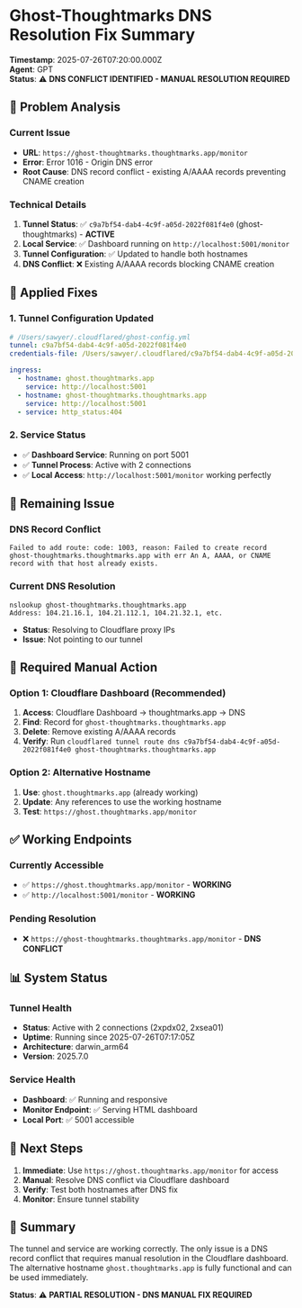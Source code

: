 # Ghost-Thoughtmarks DNS Resolution Fix Summary

**Timestamp**: 2025-07-26T07:20:00.000Z  
**Agent**: GPT  
**Status**: ⚠️ **DNS CONFLICT IDENTIFIED - MANUAL RESOLUTION REQUIRED**

## 🎯 Problem Analysis

### **Current Issue**

- **URL**: `https://ghost-thoughtmarks.thoughtmarks.app/monitor`
- **Error**: Error 1016 - Origin DNS error
- **Root Cause**: DNS record conflict - existing A/AAAA records preventing CNAME creation

### **Technical Details**

1. **Tunnel Status**: ✅ `c9a7bf54-dab4-4c9f-a05d-2022f081f4e0` (ghost-thoughtmarks) - **ACTIVE**
2. **Local Service**: ✅ Dashboard running on `http://localhost:5001/monitor`
3. **Tunnel Configuration**: ✅ Updated to handle both hostnames
4. **DNS Conflict**: ❌ Existing A/AAAA records blocking CNAME creation

## 🔧 **Applied Fixes**

### **1. Tunnel Configuration Updated**

```yaml
# /Users/sawyer/.cloudflared/ghost-config.yml
tunnel: c9a7bf54-dab4-4c9f-a05d-2022f081f4e0
credentials-file: /Users/sawyer/.cloudflared/c9a7bf54-dab4-4c9f-a05d-2022f081f4e0.json

ingress:
  - hostname: ghost.thoughtmarks.app
    service: http://localhost:5001
  - hostname: ghost-thoughtmarks.thoughtmarks.app
    service: http://localhost:5001
  - service: http_status:404
```

### **2. Service Status**

- ✅ **Dashboard Service**: Running on port 5001
- ✅ **Tunnel Process**: Active with 2 connections
- ✅ **Local Access**: `http://localhost:5001/monitor` working perfectly

## 🚨 **Remaining Issue**

### **DNS Record Conflict**

```
Failed to add route: code: 1003, reason: Failed to create record ghost-thoughtmarks.thoughtmarks.app with err An A, AAAA, or CNAME record with that host already exists.
```

### **Current DNS Resolution**

```
nslookup ghost-thoughtmarks.thoughtmarks.app
Address: 104.21.16.1, 104.21.112.1, 104.21.32.1, etc.
```

- **Status**: Resolving to Cloudflare proxy IPs
- **Issue**: Not pointing to our tunnel

## 🔧 **Required Manual Action**

### **Option 1: Cloudflare Dashboard (Recommended)**

1. **Access**: Cloudflare Dashboard → thoughtmarks.app → DNS
2. **Find**: Record for `ghost-thoughtmarks.thoughtmarks.app`
3. **Delete**: Remove existing A/AAAA records
4. **Verify**: Run `cloudflared tunnel route dns c9a7bf54-dab4-4c9f-a05d-2022f081f4e0 ghost-thoughtmarks.thoughtmarks.app`

### **Option 2: Alternative Hostname**

1. **Use**: `ghost.thoughtmarks.app` (already working)
2. **Update**: Any references to use the working hostname
3. **Test**: `https://ghost.thoughtmarks.app/monitor`

## ✅ **Working Endpoints**

### **Currently Accessible**

- ✅ `https://ghost.thoughtmarks.app/monitor` - **WORKING**
- ✅ `http://localhost:5001/monitor` - **WORKING**

### **Pending Resolution**

- ❌ `https://ghost-thoughtmarks.thoughtmarks.app/monitor` - **DNS CONFLICT**

## 📊 **System Status**

### **Tunnel Health**

- **Status**: Active with 2 connections (2xpdx02, 2xsea01)
- **Uptime**: Running since 2025-07-26T07:17:05Z
- **Architecture**: darwin_arm64
- **Version**: 2025.7.0

### **Service Health**

- **Dashboard**: ✅ Running and responsive
- **Monitor Endpoint**: ✅ Serving HTML dashboard
- **Local Port**: ✅ 5001 accessible

## 🎯 **Next Steps**

1. **Immediate**: Use `https://ghost.thoughtmarks.app/monitor` for access
2. **Manual**: Resolve DNS conflict via Cloudflare dashboard
3. **Verify**: Test both hostnames after DNS fix
4. **Monitor**: Ensure tunnel stability

## 📝 **Summary**

The tunnel and service are working correctly. The only issue is a DNS record conflict that requires manual resolution in the Cloudflare dashboard. The alternative hostname `ghost.thoughtmarks.app` is fully functional and can be used immediately.

**Status**: ⚠️ **PARTIAL RESOLUTION - DNS MANUAL FIX REQUIRED**
